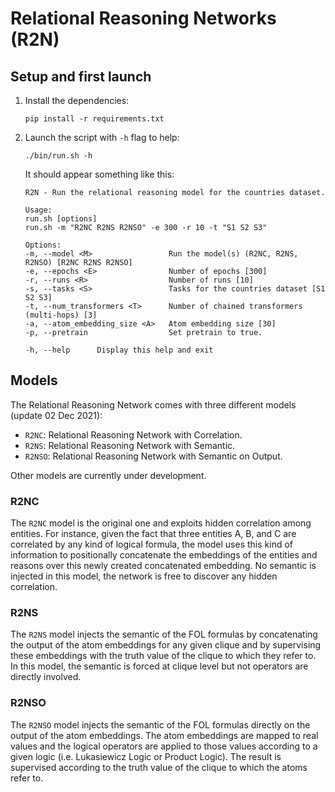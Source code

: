 # Relational Reasoning Networks (R2N)

## Setup and first launch
1. Install the dependencies:
    ```
    pip install -r requirements.txt
    ```

2. Launch the script with `-h` flag to help: 
    ```
    ./bin/run.sh -h
    ```

    It should appear something like this:
    ```
    R2N - Run the relational reasoning model for the countries dataset.

    Usage:
    run.sh [options]
    run.sh -m "R2NC R2NS R2NSO" -e 300 -r 10 -t "S1 S2 S3"

    Options:
    -m, --model <M>                 Run the model(s) (R2NC, R2NS, R2NSO) [R2NC R2NS R2NSO]
    -e, --epochs <E>                Number of epochs [300]
    -r, --runs <R>                  Number of runs [10]
    -s, --tasks <S>                 Tasks for the countries dataset [S1 S2 S3]
    -t, --num_transformers <T>      Number of chained transformers (multi-hops) [3]
    -a, --atom_embedding_size <A>   Atom embedding size [30]
    -p, --pretrain                  Set pretrain to true.

    -h, --help      Display this help and exit
    ```

## Models
The Relational Reasoning Network comes with three different models (update 02 Dec 2021):
* `R2NC`: Relational Reasoning Network with Correlation.
* `R2NS`: Relational Reasoning Network with Semantic.
* `R2NSO`: Relational Reasoning Network with Semantic on Output. 

Other models are currently under development.

### R2NC
The `R2NC` model is the original one and exploits hidden correlation among entities. For instance, given the fact that three entities A, B, and C are correlated by any kind of logical formula, the model uses this kind of information to positionally concatenate the embeddings of the entities and reasons over this newly created concatenated embedding. No semantic is injected in this model, the network is free to discover any hidden correlation.

### R2NS
The `R2NS` model injects the semantic of the FOL formulas by concatenating the output of the atom embeddings for any given clique and by supervising these embeddings with the truth value of the clique to which they refer to. In this model, the semantic is forced at clique level but not operators are directly involved.

### R2NSO
The `R2NSO` model injects the semantic of the FOL formulas directly on the output of the atom embeddings. The atom embeddings are mapped to real values and the logical operators are applied to those values according to a given logic (i.e. Lukasiewicz Logic or Product Logic). The result is supervised according to the truth value of the clique to which the atoms refer to.
